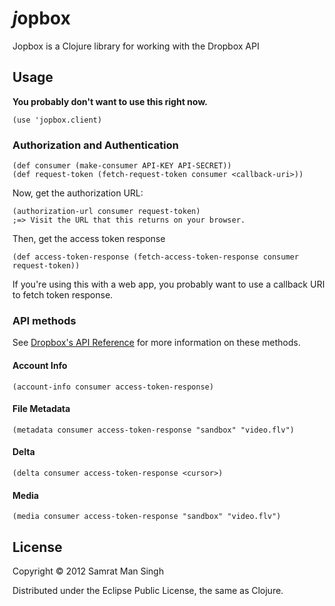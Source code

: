 *j*opbox
========

Jopbox is a Clojure library for working with the Dropbox API

## Usage

**You probably don't want to use this right now.**

    (use 'jopbox.client)

### Authorization and Authentication

    (def consumer (make-consumer API-KEY API-SECRET))
    (def request-token (fetch-request-token consumer <callback-uri>))

Now, get the authorization URL:

    (authorization-url consumer request-token)
    ;=> Visit the URL that this returns on your browser.

Then, get the access token response

    (def access-token-response (fetch-access-token-response consumer request-token))

If you're using this with a web app, you probably want to use a callback URI to fetch token response.

### API methods

See [Dropbox's API Reference][docs] for more information on these methods.

#### Account Info
    (account-info consumer access-token-response)

#### File Metadata
    (metadata consumer access-token-response "sandbox" "video.flv")

#### Delta
    (delta consumer access-token-response <cursor>)

#### Media
    (media consumer access-token-response "sandbox" "video.flv")

## License

Copyright © 2012 Samrat Man Singh

Distributed under the Eclipse Public License, the same as Clojure.

[docs]: https://www.dropbox.com/developers/reference/api
